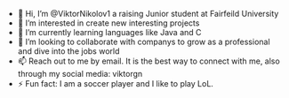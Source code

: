 - 👋 Hi, I’m @ViktorNikolov1 a raising Junior student at Fairfeild University
- 👀 I’m interested in create new interesting projects 
- 🌱 I’m currently learning languages like Java and C
- 💞️ I’m looking to collaborate with companys to grow as a professional and dive into the jobs world
- 📫 Reach out to me by email. It is the best way to connect with me, also through my social media: viktorgn
- ⚡ Fun fact: I am a soccer player and I like to play LoL. 

